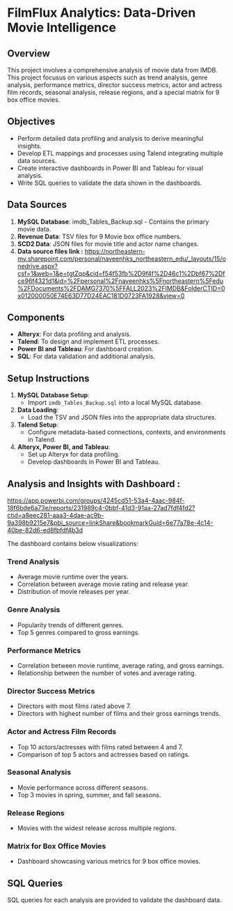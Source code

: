 # FilmFlux Analytics: Data-Driven Movie Intelligence

## Overview
This project involves a comprehensive analysis of movie data from IMDB. This project focusus on various aspects such as trend analysis, genre analysis, performance metrics, director success metrics, actor and actress film records, seasonal analysis, release regions, and a special matrix for 9 box office movies.

## Objectives
- Perform detailed data profiling and analysis to derive meaningful insights.
- Develop ETL mappings and processes using Talend integrating multiple data sources.
- Create interactive dashboards in Power BI and Tableau for visual analysis.
- Write SQL queries to validate the data shown in the dashboards.

## Data Sources
1. **MySQL Database**: imdb_Tables_Backup.sql - Contains the primary movie data.
2. **Revenue Data**: TSV files for 9 Movie box office numbers.
3. **SCD2 Data**: JSON files for movie title and actor name changes.
4. **Data source files link :** 
https://northeastern-my.sharepoint.com/personal/naveenhks_northeastern_edu/_layouts/15/onedrive.aspx?csf=1&web=1&e=tgtZqp&cid=f54f53fb%2D9f4f%2D46c1%2Dbf67%2Dfce96f4321d1&id=%2Fpersonal%2Fnaveenhks%5Fnortheastern%5Fedu%2FDocuments%2FDAMG7370%5FFALL2023%2FIMDB&FolderCTID=0x012000050E74E63D77D24EAC181D0723FA1928&view=0

## Components
- **Alteryx**: For data profiling and analysis.
- **Talend**: To design and implement ETL processes.
- **Power BI and Tableau**: For dashboard creation.
- **SQL**: For data validation and additional analysis.

## Setup Instructions
1. **MySQL Database Setup**:
   - Import `imdb_Tables_Backup.sql` into a local MySQL database.
2. **Data Loading**:
   - Load the TSV and JSON files into the appropriate data structures.
3. **Talend Setup**:
   - Configure metadata-based connections, contexts, and environments in Talend.
4. **Alteryx, Power BI, and Tableau**:
   - Set up Alteryx for data profiling.
   - Develop dashboards in Power BI and Tableau.

## Analysis and Insights with Dashboard : 
https://app.powerbi.com/groups/4245cd51-53a4-4aac-984f-18f6bde6a73e/reports/231989c4-0bbf-41d3-91aa-27ad7fdf4fd2?ctid=a8eec281-aaa3-4dae-ac9b-9a398b9215e7&pbi_source=linkShare&bookmarkGuid=6e77a78e-4c14-40be-82d6-ed8fbfdf4b3d

The dashboard contains below visualizations:

### Trend Analysis
- Average movie runtime over the years.
- Correlation between average movie rating and release year.
- Distribution of movie releases per year.

### Genre Analysis
- Popularity trends of different genres.
- Top 5 genres compared to gross earnings.

### Performance Metrics
- Correlation between movie runtime, average rating, and gross earnings.
- Relationship between the number of votes and average rating.

### Director Success Metrics
- Directors with most films rated above 7.
- Directors with highest number of films and their gross earnings trends.

### Actor and Actress Film Records
- Top 10 actors/actresses with films rated between 4 and 7.
- Comparison of top 5 actors and actresses based on ratings.

### Seasonal Analysis
- Movie performance across different seasons.
- Top 3 movies in spring, summer, and fall seasons.

### Release Regions
- Movies with the widest release across multiple regions.

### Matrix for Box Office Movies
- Dashboard showcasing various metrics for 9 box office movies.

## SQL Queries
SQL queries for each analysis are provided to validate the dashboard data.

